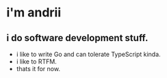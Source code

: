 # i'm andrii
## i do software development stuff.
- i like to write Go and can tolerate TypeScript kinda.
- i like to RTFM.
- thats it for now.
